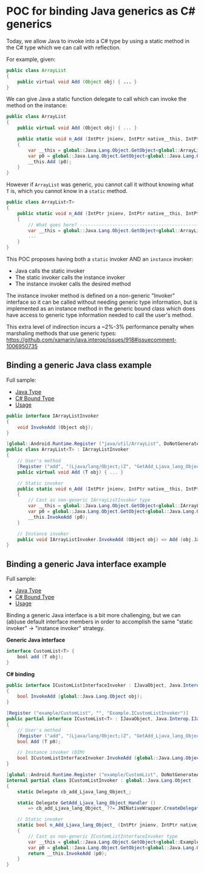 # POC for binding Java generics as C# generics

Today, we allow Java to invoke into a C# type by using a static method in the C# type which we can call with reflection.

For example, given:

```java
public class ArrayList
{
	public virtual void Add (Object obj) { ... }
}
```

We can give Java a static function delegate to call which can invoke the method on the instance:

```csharp
public class ArrayList
{
	public virtual void Add (Object obj) { ... }

	public static void n_Add (IntPtr jnienv, IntPtr native__this, IntPtr native_p0)
	{
		var __this = global::Java.Lang.Object.GetObject<global::ArrayList> (jnienv, native__this, JniHandleOwnership.DoNotTransfer);
		var p0 = global::Java.Lang.Object.GetObject<global::Java.Lang.Object> (native_p0, JniHandleOwnership.DoNotTransfer);
		__this.Add (p0);
	}
}
```

However if `ArrayList` was generic, you cannot call it without knowing what `T` is, which you cannot know in a `static` method.

```csharp
public class ArrayList<T>
{
	public static void n_Add (IntPtr jnienv, IntPtr native__this, IntPtr native_p0)
	{
		// What goes here? ------------------------------------------------˅
		var __this = global::Java.Lang.Object.GetObject<global::ArrayList<???> (jnienv, native__this, JniHandleOwnership.DoNotTransfer);
		...
	}
}
```

This POC proposes having both a `static` invoker AND an `instance` invoker:
- Java calls the static invoker
- The static invoker calls the instance invoker
- The instance invoker calls the desired method

The instance invoker method is defined on a non-generic "Invoker" interface so it can be called without needing generic type information,
but is implemented as an instance method in the generic bound class which does have access to generic type information needed to call the user's method.

This extra level of indirection incurs a ~2%-3% performance penalty when marshaling methods that use generic types:
https://github.com/xamarin/java.interop/issues/918#issuecomment-1006950735

## Binding a generic Java class example

Full sample:
- [Java Type](https://github.com/jpobst/GenericBindingPrototype/blob/main/java/GenericType.java)
- [C# Bound Type](https://github.com/jpobst/GenericBindingPrototype/blob/main/Generic-Binding-Lib/Additions/Example.GenericType.cs)
- [Usage](https://github.com/jpobst/GenericBindingPrototype/blob/main/Generic-Binding-Lib-Sample/MainActivity.cs#L77-L98)

```csharp
public interface IArrayListInvoker
{
	void InvokeAdd (Object obj);
}

[global::Android.Runtime.Register ("java/util/ArrayList", DoNotGenerateAcw=true)]
public class ArrayList<T> : IArrayListInvoker
{
	// User's method
	[Register ("add", "(Ljava/lang/Object;)Z", "GetAdd_Ljava_lang_Object_Handler")]
	public virtual void Add (T obj) { ... }

	// Static invoker
	public static void n_Add (IntPtr jnienv, IntPtr native__this, IntPtr native_p0)
	{
		// Cast as non-generic IArrayListInvoker type
		var __this = global::Java.Lang.Object.GetObject<global::IArrayListInvoker> (jnienv, native__this, JniHandleOwnership.DoNotTransfer);
		var p0 = global::Java.Lang.Object.GetObject<global::Java.Lang.Object> (native_p0, JniHandleOwnership.DoNotTransfer);
		__this.InvokeAdd (p0);
	}

	// Instance invoker
	public void IArrayListInvoker.InvokeAdd (Object obj) => Add (obj.JavaCast<T> ());
}
```

## Binding a generic Java interface example

Full sample:
- [Java Type](https://github.com/jpobst/GenericBindingPrototype/blob/main/java/CustomList.java)
- [C# Bound Type](https://github.com/jpobst/GenericBindingPrototype/blob/main/Generic-Binding-Lib/Additions/Example.ICustomList.cs)
- [Usage](https://github.com/jpobst/GenericBindingPrototype/blob/main/Generic-Binding-Lib-Sample/MainActivity.cs#L27-L52)

Binding a generic Java interface is a bit more challenging, but we can (ab)use default interface
members in order to accomplish the same "static invoker" -> "instance invoker" strategy.

**Generic Java interface**

```java
interface CustomList<T> {
	bool add (T obj);
}
```

**C# binding**

```csharp
public interface ICustomListInterfaceInvoker : IJavaObject, Java.Interop.IJavaPeerable
{
	bool InvokeAdd (global::Java.Lang.Object obj);
}

[Register ("example/CustomList", "", "Example.ICustomListInvoker")]
public partial interface ICustomList<T> : IJavaObject, Java.Interop.IJavaPeerable, ICustomListInterfaceInvoker where T : global::Java.Lang.Object
{
	// User's method
	[Register ("add", "(Ljava/lang/Object;)Z", "GetAdd_Ljava_lang_Object_Handler:Example.ICustomListInvoker, Generic-Binding-Lib")]
	bool Add (T p0);

	// Instance invoker (DIM)
	bool ICustomListInterfaceInvoker.InvokeAdd (global::Java.Lang.Object obj) => Add (obj.JavaCast<T> ());
}

[global::Android.Runtime.Register ("example/CustomList", DoNotGenerateAcw=true)]
internal partial class ICustomListInvoker : global::Java.Lang.Object
{
	static Delegate cb_add_Ljava_lang_Object_;

	static Delegate GetAdd_Ljava_lang_Object_Handler ()
		=> cb_add_Ljava_lang_Object_ ??= JNINativeWrapper.CreateDelegate ((_JniMarshal_PPL_Z) n_Add_Ljava_lang_Object_);

	// Static invoker
	static bool n_Add_Ljava_lang_Object_ (IntPtr jnienv, IntPtr native__this, IntPtr native_p0)
	{
		// Cast as non-generic ICustomListInterfaceInvoker type
		var __this = global::Java.Lang.Object.GetObject<global::Example.ICustomListInterfaceInvoker> (jnienv, native__this, JniHandleOwnership.DoNotTransfer);
		var p0 = global::Java.Lang.Object.GetObject<global::Java.Lang.Object> (native_p0, JniHandleOwnership.DoNotTransfer);
		return __this.InvokeAdd (p0);
	}
}
```
